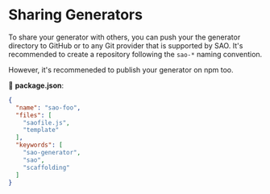 # Sharing Generators

To share your generator with others, you can push your the generator directory to GitHub or to any Git provider that is supported by SAO. It's recommended to create a repository following the `sao-*` naming convention.

However, it's recommeneded to publish your generator on npm too.

📝 __package.json__:

```json
{
  "name": "sao-foo",
  "files": [
    "saofile.js",
    "template"
  ],
  "keywords": [
    "sao-generator",
    "sao",
    "scaffolding"
  ]
}
```
